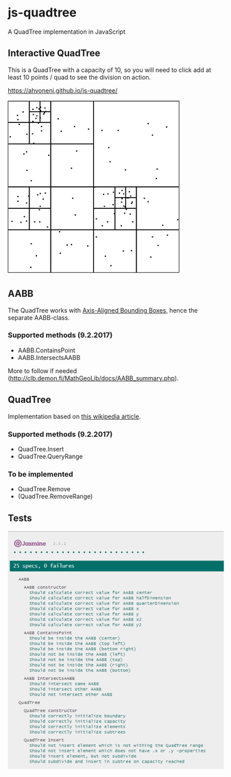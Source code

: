 # js-quadtree
A QuadTree implementation in JavaScript

## Interactive QuadTree

This is a QuadTree with a capacity of 10, so you will need to click add at least 10 points / quad to see the division on action.

https://ahvonenj.github.io/js-quadtree/

![](https://github.com/ahvonenj/js-quadtree/blob/master/other/quadtree_visualized.PNG?raw=true)

## AABB

The QuadTree works with [Axis-Aligned Bounding Boxes](https://en.wikipedia.org/wiki/Minimum_bounding_box#Axis-aligned_minimum_bounding_box), 
hence the separate AABB-class.

### Supported methods (9.2.2017)

- AABB.ContainsPoint
- AABB.IntersectsAABB

More to follow if needed (http://clb.demon.fi/MathGeoLib/docs/AABB_summary.php).

## QuadTree

Implementation based on [this wikipedia article](https://en.wikipedia.org/wiki/Quadtree).

### Supported methods (9.2.2017)

- QuadTree.Insert
- QuadTree.QueryRange

### To be implemented

- QuadTree.Remove
- (QuadTree.RemoveRange)

## Tests

![](https://github.com/ahvonenj/js-quadtree/blob/master/other/jasmine_report.PNG?raw=true)
